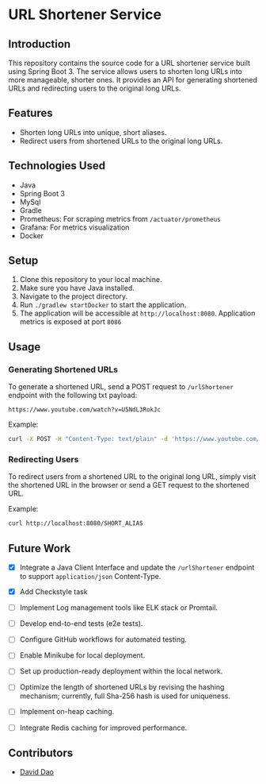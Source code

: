 # URL Shortener Service

## Introduction
This repository contains the source code for a URL shortener service built using Spring Boot 3. The service allows users to shorten long URLs into more manageable, shorter ones. It provides an API for generating shortened URLs and redirecting users to the original long URLs.

## Features
- Shorten long URLs into unique, short aliases.
- Redirect users from shortened URLs to the original long URLs.

## Technologies Used
- Java
- Spring Boot 3
- MySql
- Gradle
- Prometheus: For scraping metrics from `/actuator/prometheus`
- Grafana: For metrics visualization
- Docker


## Setup
1. Clone this repository to your local machine.
2. Make sure you have Java installed.
3. Navigate to the project directory.
4. Run `./gradlew startDocker` to start the application.
5. The application will be accessible at `http://localhost:8080`. Application metrics is exposed at port `8086`

## Usage
### Generating Shortened URLs
To generate a shortened URL, send a POST request to `/urlShortener` endpoint with the following txt payload:
```text
https://www.youtube.com/watch?v=U5NdL3RokJc
```

Example:
```bash
curl -X POST -H "Content-Type: text/plain" -d 'https://www.youtube.com/watch?v=U5NdL3RokJc' http://localhost:8080/urlShortener
```

### Redirecting Users
To redirect users from a shortened URL to the original long URL, simply visit the shortened URL in the browser or send a GET request to the shortened URL.

Example:
```bash
curl http://localhost:8080/SHORT_ALIAS
```

## Future Work
- [x] Integrate a Java Client Interface and update the `/urlShortener` endpoint to support `application/json` Content-Type.
- [x] Add Checkstyle task
- [ ] Implement Log management tools like ELK stack or Promtail.
- [ ] Develop end-to-end tests (e2e tests).
- [ ] Configure GitHub workflows for automated testing.
- [ ] Enable Minikube for local deployment.
- [ ] Set up production-ready deployment within the local network.
- [ ] Optimize the length of shortened URLs by revising the hashing mechanism; currently, full Sha-256 hash is used for uniqueness.
- [ ] Implement on-heap caching.
- [ ] Integrate Redis caching for improved performance.


## Contributors
- [David Dao](https://github.com/daothanhbinh20)
